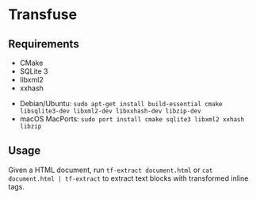 # Transfuse

## Requirements
- CMake
- SQLite 3
- libxml2
- xxhash

* Debian/Ubuntu: `sudo apt-get install build-essential cmake libsqlite3-dev libxml2-dev libxxhash-dev libzip-dev`
* macOS MacPorts: `sudo port install cmake sqlite3 libxml2 xxhash libzip`

## Usage
Given a HTML document, run `tf-extract document.html` or `cat document.html | tf-extract` to extract text blocks with transformed inline tags.
